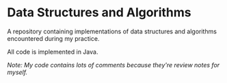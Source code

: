 # Data Structures and Algorithms

A repository containing implementations of data structures and algorithms encountered during my practice.

All code is implemented in Java.

*Note: My code contains lots of comments because they're review notes for myself.*
